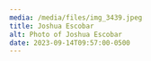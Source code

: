 ```yaml
---
media: /media/files/img_3439.jpeg
title: Joshua Escobar
alt: Photo of Joshua Escobar
date: 2023-09-14T09:57:00-0500
---
```

